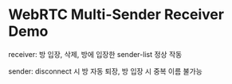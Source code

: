 # WebRTC Multi-Sender Receiver Demo



receiver: 방 입장, 삭제,  방에 입장한 sender-list 정상 작동 

sender:  disconnect 시 방 자동 퇴장, 방 입장 시 중복 이름 불가능 
